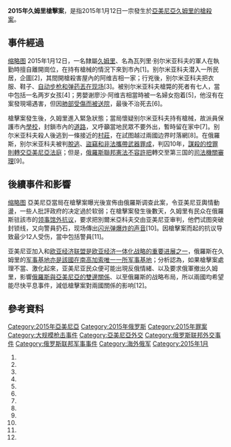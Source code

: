 **2015年久姆里槍擊案**，是指2015年1月12日一宗發生於[亞美尼亞](https://zh.wikipedia.org/wiki/亞美尼亞 "wikilink")[久姆里的](../Page/久姆里.md "wikilink")[槍殺案](https://zh.wikipedia.org/wiki/槍殺 "wikilink")。

## 事件經過

[缩略图](https://zh.wikipedia.org/wiki/File:Մոմավառություն_Սերյոժա_Ավետիսյանի_հիշատակին.JPG "fig:缩略图")
2015年1月12日，一名隸屬[久姆里](../Page/久姆里.md "wikilink")、名為瓦列里·别尔米亚科夫的軍人在執勤時擅自離開崗位，在持有槍械的情況下來到市內\[1\]。别尔米亚科夫潜入一所民居，企圖\[2\]，其間開槍殺害屋內的阿维吉相一家；行兇後，别尔米亚科夫把衣服、鞋子、[自动步枪和](../Page/自动步枪.md "wikilink")[弹药丟在现场](https://zh.wikipedia.org/wiki/弹药 "wikilink")\[3\]。被别尔米亚科夫槍斃的死者有七人，當中包括一名两岁女孩\[4\]；男嬰谢廖沙·阿维吉相當時被一名婦女抱着\[5\]，他沒有在案發現場遇害，但因[肺部受傷而被送院](https://zh.wikipedia.org/wiki/肺部 "wikilink")，最後不治死去\[6\]。

槍擊案發生後，久姆里進入緊急狀態；當局懷疑别尔米亚科夫持有槍械，故派員保護市內[學校](https://zh.wikipedia.org/wiki/學校 "wikilink")，封鎖市內的[道路](../Page/道路.md "wikilink")，又呼籲當地民眾不要外出，暫時留在家中\[7\]。别尔米亚科夫殺人後逃到一條接近的[村莊](https://zh.wikipedia.org/wiki/村莊 "wikilink")，在試图越过兩國边界时落網\[8\]。在俄羅斯，别尔米亚科夫被判[脫逃](../Page/逃兵.md "wikilink")、[盜竊和非法攜帶武器罪成](https://zh.wikipedia.org/wiki/盜竊 "wikilink")，判囚10年，[謀殺的控罪則轉交亞美尼亞法庭](../Page/謀殺.md "wikilink")；但是，[俄羅斯聯邦憲法不容許把](https://zh.wikipedia.org/wiki/俄羅斯聯邦憲法 "wikilink")轉交至第三国的[司法機關審理](https://zh.wikipedia.org/wiki/司法機關 "wikilink")\[9\]。

## 後續事件和影響

[缩略图](https://zh.wikipedia.org/wiki/File:Gyumri_Jan_15,_2015_police_protesters.png "fig:缩略图")
亞美尼亞當局在槍擊案曝光後宣佈由俄羅斯调查此案，令亚美尼亚輿情動盪，一些人批評政府的决定過於软弱；在槍擊案發生後數天，久姆里有民众在俄羅斯驻該市的[领事馆外抗议](../Page/领事馆.md "wikilink")，要求把別爾米亞科夫交由亚美尼亚审判，他們试图突破封锁线，又向警員扔石，现场傳出[闪光弹爆炸的声音](https://zh.wikipedia.org/wiki/闪光弹 "wikilink")\[10\]。因槍擊案而起的抗议导致最少12人受伤，當中包括警員\[11\]。

亚美尼亚加入和[欧亚经济联盟是](../Page/欧亚经济联盟.md "wikilink")[欧亚经济一体化战略的重要进展之一](https://zh.wikipedia.org/wiki/欧亚 "wikilink")，俄羅斯在久姆里的[军事基地亦是該國在](https://zh.wikipedia.org/wiki/军事基地 "wikilink")[南高加索唯一一所军事基地](https://zh.wikipedia.org/wiki/南高加索 "wikilink")；分析認為，如果槍擊案處理不當、激化起來，亚美尼亚民众便可能出現反俄情緒、以及要求俄軍撤出久姆里，影響[俄羅斯與亞美尼亞的雙邊關係](https://zh.wikipedia.org/wiki/俄羅斯－亞美尼亞關係 "wikilink")、以至俄羅斯的战略布局，所以兩國均希望能尽快平息事件，減低槍擊案對兩國關係的影响\[12\]。

## 參考資料

[Category:2015年亞美尼亞](https://zh.wikipedia.org/wiki/Category:2015年亞美尼亞 "wikilink")
[Category:2015年俄罗斯](https://zh.wikipedia.org/wiki/Category:2015年俄罗斯 "wikilink")
[Category:2015年罪案](https://zh.wikipedia.org/wiki/Category:2015年罪案 "wikilink")
[Category:大规模枪击事件](https://zh.wikipedia.org/wiki/Category:大规模枪击事件 "wikilink")
[Category:亞美尼亞外交](https://zh.wikipedia.org/wiki/Category:亞美尼亞外交 "wikilink")
[Category:俄罗斯联邦外交事件](https://zh.wikipedia.org/wiki/Category:俄罗斯联邦外交事件 "wikilink")
[Category:俄罗斯联邦军事事件](https://zh.wikipedia.org/wiki/Category:俄罗斯联邦军事事件 "wikilink")
[Category:海外俄军](https://zh.wikipedia.org/wiki/Category:海外俄军 "wikilink")
[Category:2015年1月](https://zh.wikipedia.org/wiki/Category:2015年1月 "wikilink")

1.

2.

3.
4.
5.
6.
7.

8.
9.

10.
11.
12.